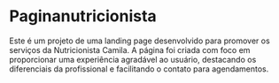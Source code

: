 # Paginanutricionista
Este é um projeto de uma landing page desenvolvido para promover os serviços da Nutricionista Camila. A página foi criada com foco em proporcionar uma experiência agradável ao usuário, destacando os diferenciais da profissional e facilitando o contato para agendamentos.
